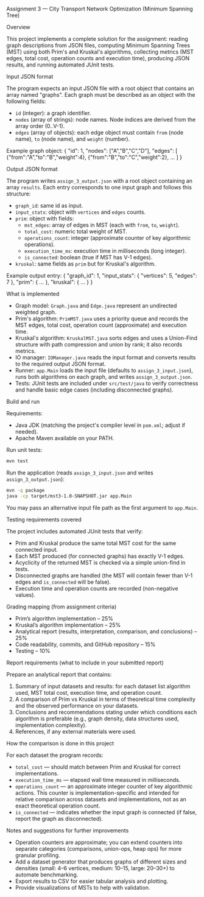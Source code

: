 Assignment 3 — City Transport Network Optimization (Minimum Spanning Tree)

Overview

This project implements a complete solution for the assignment: reading graph descriptions from JSON files, computing Minimum Spanning Trees (MST) using both Prim's and Kruskal's algorithms, collecting metrics (MST edges, total cost, operation counts and execution time), producing JSON results, and running automated JUnit tests.

Input JSON format

The program expects an input JSON file with a root object that contains an array named "graphs". Each graph must be described as an object with the following fields:
- `id` (integer): a graph identifier.
- `nodes` (array of strings): node names. Node indices are derived from the array order (0..V-1).
- `edges` (array of objects): each edge object must contain `from` (node name), `to` (node name), and `weight` (number).

Example graph object:
{
  "id": 1,
  "nodes": ["A","B","C","D"],
  "edges": [
    {"from":"A","to":"B","weight":4},
    {"from":"B","to":"C","weight":2},
    ...
  ]
}

Output JSON format

The program writes `assign_3_output.json` with a root object containing an array `results`. Each entry corresponds to one input graph and follows this structure:
- `graph_id`: same id as input.
- `input_stats`: object with `vertices` and `edges` counts.
- `prim`: object with fields:
  - `mst_edges`: array of edges in MST (each with `from`, `to`, `weight`).
  - `total_cost`: numeric total weight of MST.
  - `operations_count`: integer (approximate counter of key algorithmic operations).
  - `execution_time_ms`: execution time in milliseconds (long integer).
  - `is_connected`: boolean (true if MST has V-1 edges).
- `kruskal`: same fields as `prim` but for Kruskal's algorithm.

Example output entry:
{
  "graph_id": 1,
  "input_stats": { "vertices": 5, "edges": 7 },
  "prim": { ... },
  "kruskal": { ... }
}

What is implemented

- Graph model: `Graph.java` and `Edge.java` represent an undirected weighted graph.
- Prim's algorithm: `PrimMST.java` uses a priority queue and records the MST edges, total cost, operation count (approximate) and execution time.
- Kruskal's algorithm: `KruskalMST.java` sorts edges and uses a Union-Find structure with path compression and union by rank; it also records metrics.
- IO manager: `IOManager.java` reads the input format and converts results to the required output JSON format.
- Runner: `app.Main` loads the input file (defaults to `assign_3_input.json`), runs both algorithms on each graph, and writes `assign_3_output.json`.
- Tests: JUnit tests are included under `src/test/java` to verify correctness and handle basic edge cases (including disconnected graphs).

Build and run

Requirements:
- Java JDK (matching the project's compiler level in `pom.xml`; adjust if needed).
- Apache Maven available on your PATH.

Run unit tests:

```bash
mvn test
```

Run the application (reads `assign_3_input.json` and writes `assign_3_output.json`):

```bash
mvn -q package
java -cp target/mst3-1.0-SNAPSHOT.jar app.Main
```

You may pass an alternative input file path as the first argument to `app.Main`.

Testing requirements covered

The project includes automated JUnit tests that verify:
- Prim and Kruskal produce the same total MST cost for the same connected input.
- Each MST produced (for connected graphs) has exactly V-1 edges.
- Acyclicity of the returned MST is checked via a simple union-find in tests.
- Disconnected graphs are handled (the MST will contain fewer than V-1 edges and `is_connected` will be false).
- Execution time and operation counts are recorded (non-negative values).

Grading mapping (from assignment criteria)

- Prim’s algorithm implementation – 25%
- Kruskal’s algorithm implementation – 25%
- Analytical report (results, interpretation, comparison, and conclusions) – 25%
- Code readability, commits, and GitHub repository – 15%
- Testing – 10%

Report requirements (what to include in your submitted report)

Prepare an analytical report that contains:
1. Summary of input datasets and results: for each dataset list algorithm used, MST total cost, execution time, and operation count.
2. A comparison of Prim vs Kruskal in terms of theoretical time complexity and the observed performance on your datasets.
3. Conclusions and recommendations stating under which conditions each algorithm is preferable (e.g., graph density, data structures used, implementation complexity).
4. References, if any external materials were used.

How the comparison is done in this project

For each dataset the program records:
- `total_cost` — should match between Prim and Kruskal for correct implementations.
- `execution_time_ms` — elapsed wall time measured in milliseconds.
- `operations_count` — an approximate integer counter of key algorithmic actions. This counter is implementation-specific and intended for relative comparison across datasets and implementations, not as an exact theoretical operation count.
- `is_connected` — indicates whether the input graph is connected (if false, report the graph as disconnected).

Notes and suggestions for further improvements

- Operation counters are approximate; you can extend counters into separate categories (comparisons, union-ops, heap ops) for more granular profiling.
- Add a dataset generator that produces graphs of different sizes and densities (small: 4–6 vertices, medium: 10–15, large: 20–30+) to automate benchmarking.
- Export results to CSV for easier tabular analysis and plotting.
- Provide visualizations of MSTs to help with validation.


